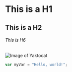 # This is a H1
## This is a H2

###### This is H6

![Image of Yaktocat](https://octodex.github.com/images/yaktocat.png)

``` javascript
var myVar = "Hello, world!";
```
